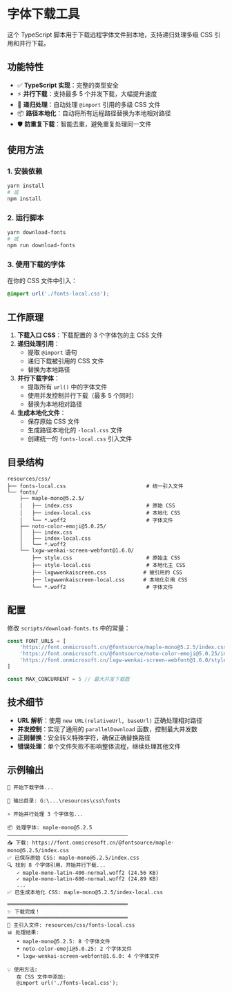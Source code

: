 # 字体下载工具

这个 TypeScript 脚本用于下载远程字体文件到本地，支持递归处理多级 CSS 引用和并行下载。

## 功能特性

- ✅ **TypeScript 实现**：完整的类型安全
- ⚡ **并行下载**：支持最多 5 个并发下载，大幅提升速度
- 🔄 **递归处理**：自动处理 `@import` 引用的多级 CSS 文件
- 📦 **路径本地化**：自动将所有远程路径替换为本地相对路径
- 🛡️ **防重复下载**：智能去重，避免重复处理同一文件

## 使用方法

### 1. 安装依赖

```bash
yarn install
# 或
npm install
```

### 2. 运行脚本

```bash
yarn download-fonts
# 或
npm run download-fonts
```

### 3. 使用下载的字体

在你的 CSS 文件中引入：

```css
@import url('./fonts-local.css');
```

## 工作原理

1. **下载入口 CSS**：下载配置的 3 个字体包的主 CSS 文件
2. **递归处理引用**：
   - 提取 `@import` 语句
   - 递归下载被引用的 CSS 文件
   - 替换为本地路径
3. **并行下载字体**：
   - 提取所有 `url()` 中的字体文件
   - 使用并发控制并行下载（最多 5 个同时）
   - 替换为本地相对路径
4. **生成本地化文件**：
   - 保存原始 CSS 文件
   - 生成路径本地化的 `-local.css` 文件
   - 创建统一的 `fonts-local.css` 引入文件

## 目录结构

```
resources/css/
├── fonts-local.css                          # 统一引入文件
└── fonts/
    ├── maple-mono@5.2.5/
    │   ├── index.css                        # 原始 CSS
    │   ├── index-local.css                  # 本地化 CSS
    │   └── *.woff2                          # 字体文件
    ├── noto-color-emoji@5.0.25/
    │   ├── index.css
    │   ├── index-local.css
    │   └── *.woff2
    └── lxgw-wenkai-screen-webfont@1.6.0/
        ├── style.css                        # 原始主 CSS
        ├── style-local.css                  # 本地化主 CSS
        ├── lxgwwenkaiscreen.css            # 被引用的 CSS
        ├── lxgwwenkaiscreen-local.css      # 本地化引用 CSS
        └── *.woff2                          # 字体文件
```

## 配置

修改 `scripts/download-fonts.ts` 中的常量：

```typescript
const FONT_URLS = [
    'https://font.onmicrosoft.cn/@fontsource/maple-mono@5.2.5/index.css',
    'https://font.onmicrosoft.cn/@fontsource/noto-color-emoji@5.0.25/index.css',
    'https://font.onmicrosoft.cn/lxgw-wenkai-screen-webfont@1.6.0/style.css'
]

const MAX_CONCURRENT = 5 // 最大并发下载数
```

## 技术细节

- **URL 解析**：使用 `new URL(relativeUrl, baseUrl)` 正确处理相对路径
- **并发控制**：实现了通用的 `parallelDownload` 函数，控制最大并发数
- **正则替换**：安全转义特殊字符，确保正确替换路径
- **错误处理**：单个文件失败不影响整体流程，继续处理其他文件

## 示例输出

```
🚀 开始下载字体...

📁 输出目录: G:\...\resources\css\fonts

⚡ 开始并行处理 3 个字体包...

📦 处理字体: maple-mono@5.2.5
───────────────────────────────────────
📥 下载: https://font.onmicrosoft.cn/@fontsource/maple-mono@5.2.5/index.css
✅ 已保存原始 CSS: maple-mono@5.2.5/index.css
🔍 找到 8 个字体引用，开始并行下载...
   ✓ maple-mono-latin-400-normal.woff2 (24.56 KB)
   ✓ maple-mono-latin-600-normal.woff2 (24.89 KB)
   ...
✅ 已生成本地化 CSS: maple-mono@5.2.5/index-local.css

═══════════════════════════════════════
✨ 下载完成！
═══════════════════════════════════════
📄 主引入文件: resources/css/fonts-local.css
📊 处理结果:
   • maple-mono@5.2.5: 8 个字体文件
   • noto-color-emoji@5.0.25: 2 个字体文件
   • lxgw-wenkai-screen-webfont@1.6.0: 4 个字体文件

💡 使用方法:
   在 CSS 文件中添加:
   @import url('./fonts-local.css');
```
